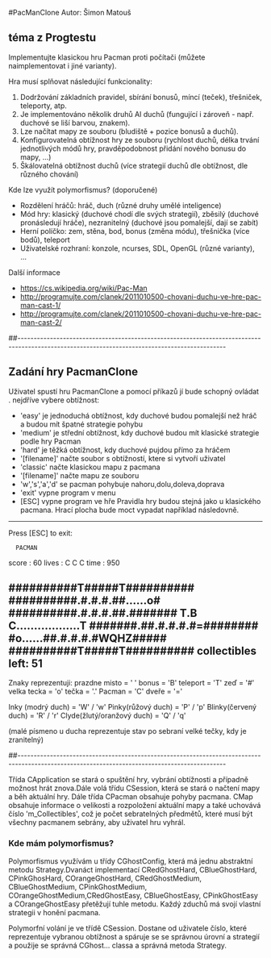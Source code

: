 #PacManClone
Autor: Šimon Matouš

## téma z Progtestu

Implementujte klasickou hru Pacman proti počítači (můžete naimplementovat i jiné varianty).

Hra musí splňovat následující funkcionality:

1. Dodržování základních pravidel, sbírání bonusů, míncí (teček), třešniček, teleporty, atp.
2. Je implementováno několik druhů AI duchů (fungující i zároveň - např. duchové se liší barvou, znakem).
3. Lze načítat mapy ze souboru (bludiště + pozice bonusů a duchů).
4. Konfigurovatelná obtížnost hry ze souboru (rychlost duchů, délka trvání jednotlivých módů hry, pravděpodobnost přidání nového bonusu do mapy, ...)
5. Škálovatelná obtížnost duchů (více strategií duchů dle obtížnost, dle různého chování)

Kde lze využít polymorfismus? (doporučené)

- Rozdělení hráčů: hráč, duch (různé druhy umělé inteligence)
- Mód hry: klasický (duchové chodí dle svých strategií), zběsilý (duchové pronásledují hráče), nezranitelný (duchové jsou pomalejší, dají se zabít)
- Herní políčko: zem, stěna, bod, bonus (změna módu), třešnička (více bodů), teleport
- Uživatelské rozhraní: konzole, ncurses, SDL, OpenGL (různé varianty), ...

Další informace

- https://cs.wikipedia.org/wiki/Pac-Man
- http://programujte.com/clanek/2011010500-chovani-duchu-ve-hre-pac-man-cast-1/
- http://programujte.com/clanek/2011010500-chovani-duchu-ve-hre-pac-man-cast-2/

##----------------------------------------------------------------------------------------------------------------------------------------------

## Zadání hry PacmanClone

 Uživatel spustí hru PacmanClone a pomocí příkazů jí bude schopný ovládat .
 nejdříve vybere obtížnost:
- 'easy' je jednoduchá obtížnost, kdy duchové budou pomalejší než hráč a budou mít špatné strategie pohybu
- 'medium' je střední obtížnost, kdy duchové budou mít klasické strategie podle hry Pacman 
- 'hard' je těžká obtížnost, kdy duchové pujdou přímo za hráčem
- '[filename]' načte soubor s obtížností, ktere si vytvoří uživatel
- 'classic' načte klasickou mapu z pacmana 
- '[filename]' načte mapu ze souboru
- 'w','s','a','d' se pacman pohybuje nahoru,dolu,doleva,doprava
- 'exit' vypne program v menu
- [ESC] vypne program ve hře
Pravidla hry budou stejná jako u klasického pacmana.
Hrací plocha bude moct vypadat například následovně.
---------------------------
Press [ESC] to exit:

	  PACMAN

 score : 60
 lives : C C C
 time  : 950

##########T#####T##########
##########.#.#.#.##......o#
##########.#.#.#.##.#######
T.B    C..................T
#######.##.#.#.#.#=########		
#o......##.#.#.#.#WQHZ#####
##########T#####T##########
collectibles left: 51
---------------------------

Znaky reprezentuji:
prazdne misto = ' '
bonus = 'B'
teleport = 'T'
zeď = '#'
velka tecka = 'o'
tečka = '.'
Pacman = 'C'
dveře = '='

Inky (modrý duch) = 'W' / 'w'
Pinky(růžový duch) = 'P' / 'p'
Blinky(červený duch) = 'R' / 'r'
Clyde(žlutý/oranžový duch) = 'Q' / 'q'

(malé písmeno u ducha reprezentuje stav po sebraní velké tečky, kdy je zranitelný)

##----------------------------------------------------------------------------------------------------------------------------------------------

Třída CApplication se stará o spuštění hry, vybrání obtížnosti a případně možnost hrát znova.Dále volá třídu CSession, která se stará o načtení mapy a běh aktuální hry. Dále třída CPacman obsahuje pohyby pacmana. CMap obsahuje informace o velikosti a rozpoložení aktuální mapy a také uchovává číslo 'm_Collectibles', což je počet sebratelných předmětů, které musí být všechny pacmanem sebrány, aby uživatel hru vyhrál.

### Kde mám polymorfismus?

Polymorfismus využívám u třídy CGhostConfig, která má jednu abstraktní metodu Strategy.Dvanáct implementací CRedGhostHard, CBlueGhostHard, CPinkGhosHard, COrangeGhostHard, CRedGhostMedium, CBlueGhostMedium, CPinkGhostMedium, COrangeGhostMedium,CRedGhostEasy, CBlueGhostEasy, CPinkGhostEasy a COrangeGhostEasy přetěžují tuhle metodu. Každý zduchů má svojí vlastní strategii v honění pacmana.

Polymorfní volání je ve třídě CSession. Dostane od uživatele číslo, které reprezentuje vybranou obtížnost a spáruje se se správnou úrovní a strategií a použije se správná CGhost... classa a správná metoda Strategy.